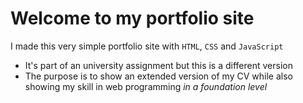# Welcome to my portfolio site
I made this very simple portfolio site with `HTML`, `CSS` and `JavaScript`
- It's part of an university assignment but this is a different version
- The purpose is to show an extended version of my CV while also showing my skill in web programming *in a foundation level*
